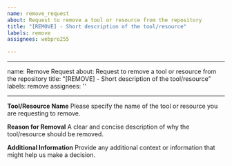 ```yaml
---
name: remove_request
about: Request to remove a tool or resource from the repository
title: "[REMOVE] - Short description of the tool/resource"
labels: remove
assignees: webpro255

---
```


---
name: Remove Request
about: Request to remove a tool or resource from the repository
title: "[REMOVE] - Short description of the tool/resource"
labels: remove
assignees: ''

---

**Tool/Resource Name**
Please specify the name of the tool or resource you are requesting to remove.

**Reason for Removal**
A clear and concise description of why the tool/resource should be removed.

**Additional Information**
Provide any additional context or information that might help us make a decision.
